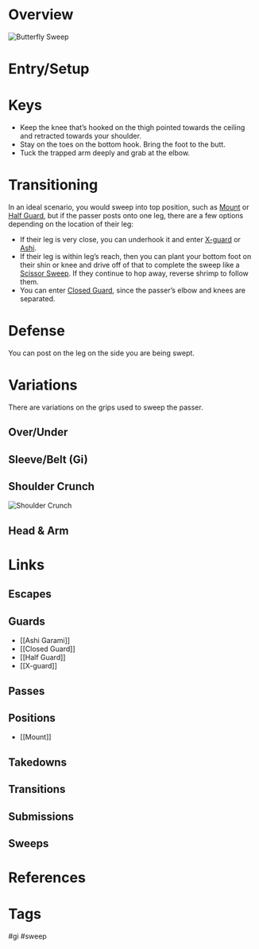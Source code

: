 # Overview

![Butterfly Sweep](https://www.bjjee.com/wp-content/uploads/2021/10/final_615f28a20827c4005ba3ec32_180848-1.png)
# Entry/Setup

# Keys
- Keep the knee that’s hooked on the thigh pointed towards the ceiling and retracted towards your shoulder.
- Stay on the toes on the bottom hook. Bring the foot to the butt.
- Tuck the trapped arm deeply and grab at the elbow.
# Transitioning
In an ideal scenario, you would sweep into top position, such as [Mount](obsidian://open?vault=Obsidian-BJJ-Notes&file=Positions%2FMount) or [Half Guard](obsidian://open?vault=Obsidian-BJJ-Notes&file=Guards%2FHalf%20Guard), but if the passer posts onto one leg, there are a few options depending on the location of their leg:
- If their leg is very close, you can underhook it and enter [X-guard](obsidian://open?vault=Obsidian-BJJ-Notes&file=Guards%2FX-guard) or [Ashi](obsidian://open?vault=Obsidian-BJJ-Notes&file=Guards%2FAshi%20Garami).
- If their leg is within leg’s reach, then you can plant your bottom foot on their shin or knee and drive off of that to complete the sweep like a [Scissor Sweep](obsidian://open?vault=Obsidian-BJJ-Notes&file=Sweeps%2FScissor%20Sweep). If they continue to hop away, reverse shrimp to follow them.
- You can enter [Closed Guard](obsidian://open?vault=Obsidian-BJJ-Notes&file=Guards%2FClosed%20Guard), since the passer’s elbow and knees are separated.
# Defense
You can post on the leg on the side you are being swept.
# Variations
There are variations on the grips used to sweep the passer.
## Over/Under
## Sleeve/Belt (Gi)
## Shoulder Crunch
![Shoulder Crunch](https://substackcdn.com/image/fetch/f_auto,q_auto:good,fl_progressive:steep/https%3A%2F%2Fsubstack-post-media.s3.amazonaws.com%2Fpublic%2Fimages%2Fa2cf4390-5b53-481f-a4f1-b419689d9b24_493x316.gif)
## Head & Arm
# Links
## Escapes
## Guards
- [[Ashi Garami]]
- [[Closed Guard]]
- [[Half Guard]]
- [[X-guard]]
## Passes
## Positions
- [[Mount]]
## Takedowns
## Transitions
## Submissions
## Sweeps
# References
# Tags
#gi #sweep 